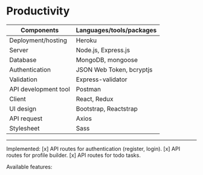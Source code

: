 # Productivity

| Components           | Languages/tools/packages |
| -------------------- | ------------------------ |
| Deployment/hosting   | Heroku                   |
| Server               | Node.js, Express.js      |
| Database             | MongoDB, mongoose        |
| Authentication       | JSON Web Token, bcryptjs |
| Validation           | Express-validator        |
| API development tool | Postman                  |
| Client               | React, Redux             |
| UI design            | Bootstrap, Reactstrap    |
| API request          | Axios                    |
| Stylesheet           | Sass                     |

---

Implemented:
[x] API routes for authentication (register, login).
[x] API routes for profile builder.
[x] API routes for todo tasks.

Available features:
